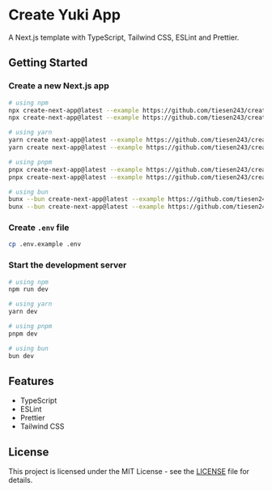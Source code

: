 # Create Yuki App

A Next.js template with TypeScript, Tailwind CSS, ESLint and Prettier.

## Getting Started

### Create a new Next.js app

```bash
# using npm
npx create-next-app@latest --example https://github.com/tiesen243/create-yuki-app/tree/main/base
npx create-next-app@latest --example https://github.com/tiesen243/create-yuki-app/tree/main/full-stack

# using yarn
yarn create next-app@latest --example https://github.com/tiesen243/create-yuki-app/tree/main/base
yarn create next-app@latest --example https://github.com/tiesen243/create-yuki-app/tree/main/full-stack

# using pnpm
pnpx create-next-app@latest --example https://github.com/tiesen243/create-yuki-app/tree/main/base
pnpx create-next-app@latest --example https://github.com/tiesen243/create-yuki-app/tree/main/full-stack

# using bun
bunx --bun create-next-app@latest --example https://github.com/tiesen243/create-yuki-app/tree/main/base
bunx --bun create-next-app@latest --example https://github.com/tiesen243/create-yuki-app/tree/main/full-stack
```

### Create `.env` file

```bash
cp .env.example .env
```

### Start the development server

```bash
# using npm
npm run dev

# using yarn
yarn dev

# using pnpm
pnpm dev

# using bun
bun dev
```

## Features

- TypeScript
- ESLint
- Prettier
- Tailwind CSS

## License

This project is licensed under the MIT License - see the [LICENSE](LICENSE) file for details.
